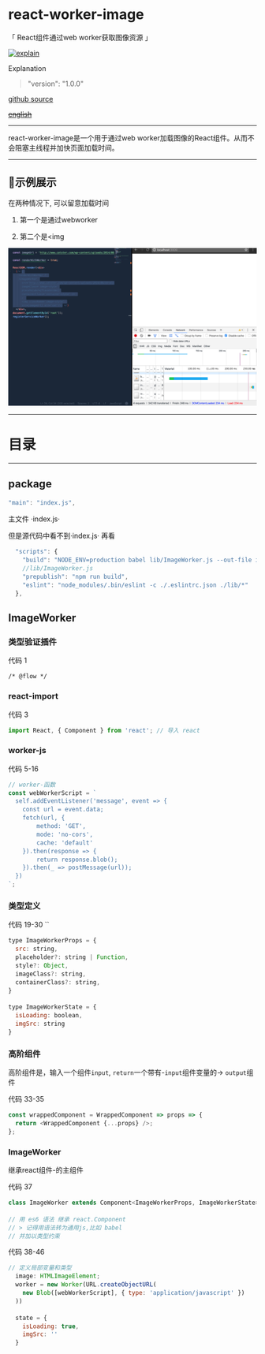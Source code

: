 # react-worker-image

「 React组件通过web worker获取图像资源 」

[![explain](http://llever.com/explain.svg)](https://github.com/chinanf-boy/Source-Explain)

Explanation

> "version": "1.0.0"

[github source](https://github.com/nitish24p/react-worker-image)

~~[english](./README.en.md)~~

---

react-worker-image是一个用于通过web worker加载图像的React组件。从而不会阻塞主线程并加快页面加载时间。

---

## 示例展示

在两种情况下, 可以留意加载时间

1. 第一个是通过webworker

2. 第二个是<img 

![demo 展示](./screen.gif)

---

# 目录

---

## package

``` js
"main": "index.js",
```

主文件 ·index.js·

但是源代码中看不到·index.js· 再看

``` js
  "scripts": {
    "build": "NODE_ENV=production babel lib/ImageWorker.js --out-file index.js", // 原来在这里, 看来真正的文件是
    //lib/ImageWorker.js
    "prepublish": "npm run build",
    "eslint": "node_modules/.bin/eslint -c ./.eslintrc.json ./lib/*"
  },
```
## ImageWorker


### 类型验证插件

代码 1

```
/* @flow */
```

### react-import

代码 3

``` js
import React, { Component } from 'react'; // 导入 react

```

### worker-js

代码 5-16

``` js
// worker-函数
const webWorkerScript = ` 
  self.addEventListener('message', event => {
    const url = event.data;
    fetch(url, {
        method: 'GET',
        mode: 'no-cors',
        cache: 'default'
    }).then(response => {
        return response.blob();
    }).then(_ => postMessage(url));
  })
`;
```

### 类型定义

代码 19-30 ``

``` js
type ImageWorkerProps = {
  src: string,
  placeholder?: string | Function,
  style?: Object,
  imageClass?: string,
  containerClass?: string,
}

type ImageWorkerState = {
  isLoading: boolean,
  imgSrc: string
}
```

### 高阶组件

高阶组件是，输入一个组件`input`, `return`一个带有-`input`组件变量的-> `output`组件

代码 33-35

``` js
const wrappedComponent = WrappedComponent => props => {
  return <WrappedComponent {...props} />;
};
```

### ImageWorker

继承react组件-的主组件

代码 37

``` js
class ImageWorker extends Component<ImageWorkerProps, ImageWorkerState> {

// 用 es6 语法 继承 react.Component
// > 记得用语法转为通用js,比如 babel
// 并加以类型约束
```


代码 38-46

``` js
// 定义局部变量和类型
  image: HTMLImageElement;
  worker = new Worker(URL.createObjectURL(
    new Blob([webWorkerScript], { type: 'application/javascript' })
  ))

  state = {
    isLoading: true,
    imgSrc: ''
  }
```
